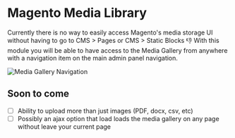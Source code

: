 # Magento Media Library

Currently there is no way to easily access Magento's media storage UI without having to go to CMS > Pages or CMS > Static Blocks :thumbsdown: With this module you will be able to have access to the Media Gallery from anywhere with a navigation item on the main admin panel navigation.

![Media Gallery Navigation](https://www.dropbox.com/s/d78defok6lqlvug/magento-media-gallery-navigation.png?dl=1)

## Soon to come

- [ ] Ability to upload more than just images (PDF, docx, csv, etc)
- [ ] Possibly an ajax option that load loads the media gallery on any page without leave your current page
